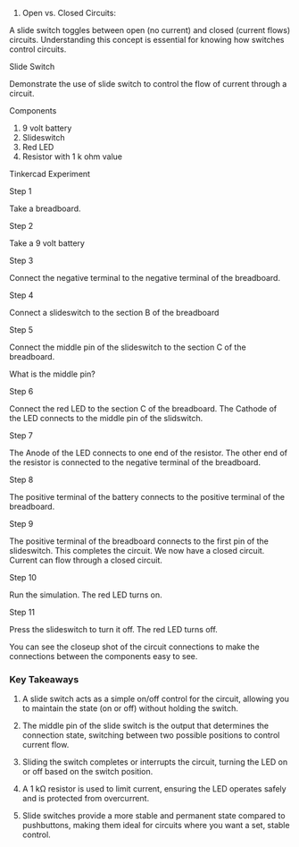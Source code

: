 1. Open vs. Closed Circuits:

A slide switch toggles between open (no current) and closed (current flows) circuits. Understanding this concept is essential for knowing how switches control circuits.



Slide Switch

Demonstrate the use of slide switch to control the flow of current through a circuit.

Components

1. 9 volt battery
2. Slideswitch
3. Red LED
4. Resistor with 1 k ohm value

Tinkercad Experiment

Step 1

Take a breadboard.

Step 2

Take a 9 volt battery

Step 3

Connect the negative terminal to the negative terminal of the breadboard.

Step 4

Connect a slideswitch to the section B of the breadboard

Step 5

Connect the middle pin of the slideswitch to the section C of the breadboard.

What is the middle pin?

Step 6

Connect the red LED to the section C of the breadboard. The Cathode of the LED connects to the middle pin of the slidswitch.

Step 7

The Anode of the LED connects to one end of the resistor. The other end of the resistor is connected to the negative terminal of the breadboard.

Step 8

The positive terminal of the battery connects to the positive terminal of the breadboard.

Step 9

The positive terminal of the breadboard connects to the first pin of the slideswitch. This completes the circuit. We now have a closed circuit. Current can flow through a closed circuit.

Step 10

Run the simulation. The red LED turns on.

Step 11

Press the slideswitch to turn it off. The red LED turns off.

You can see the closeup shot of the circuit connections to make the connections between the components easy to see.

### Key Takeaways

1. A slide switch acts as a simple on/off control for the circuit, allowing you to maintain the state (on or off) without holding the switch.

2. The middle pin of the slide switch is the output that determines the connection state, switching between two possible positions to control current flow.

3. Sliding the switch completes or interrupts the circuit, turning the LED on or off based on the switch position.

4. A 1 kΩ resistor is used to limit current, ensuring the LED operates safely and is protected from overcurrent.

5. Slide switches provide a more stable and permanent state compared to pushbuttons, making them ideal for circuits where you want a set, stable control.

